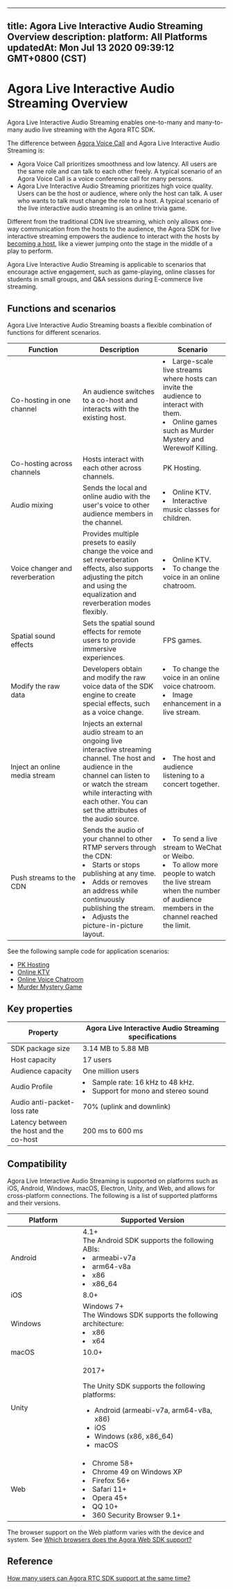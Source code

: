 
---
title: Agora Live Interactive Audio Streaming Overview
description: 
platform: All Platforms
updatedAt: Mon Jul 13 2020 09:39:12 GMT+0800 (CST)
---
# Agora Live Interactive Audio Streaming Overview
Agora Live Interactive Audio Streaming enables one-to-many and many-to-many audio live streaming with the Agora RTC SDK.

The difference between [Agora Voice Call](https://docs.agora.io/en/Voice/product_voice?platform=All%20Platforms) and Agora Live Interactive Audio Streaming is:

- Agora Voice Call prioritizes smoothness and low latency. All users are the same role and can talk to each other freely. A typical scenario of an Agora Voice Call is a voice conference call for many persons.
- Agora Live Interactive Audio Streaming prioritizes high voice quality. Users can be the host or audience, where only the host can talk. A user who wants to talk must change the role to a host. A typical scenario of the live interactive audio streaming is an online trivia game.

Different from the traditional CDN live streaming, which only allows one-way communication from the hosts to the audience, the Agora SDK for live interactive streaming empowers the audience to interact with the hosts by [becoming a host](https://docs.agora.io/en/Agora%20Platform/terms?platform=All%20Platforms#become-host), like a viewer jumping onto the stage in the middle of a play to perform.

Agora Live Interactive Audio Streaming is applicable to scenarios that encourage active engagement, such as game-playing, online classes for students in small groups, and Q&A sessions during E-commerce live streaming.

## Functions and scenarios

Agora Live Interactive Audio Streaming boasts a flexible combination of functions for different scenarios.

<style> table th:first-of-type {     width: 150px; } th:third-of-type {     width: 170px; }</style>

| Function                        | Description                                                  | Scenario                                                     |
| ------------------------------- | ------------------------------------------------------------ | ------------------------------------------------------------ |
| Co-hosting in one channel       | An audience switches to a co-host and interacts with the existing host. | <li>Large-scale live streams where hosts can invite the audience to interact with them. <li>Online games such as Murder Mystery and Werewolf Killing. |
| Co-hosting across channels      | Hosts interact with each other across channels.              | PK Hosting.                                                  |
| Audio mixing                    | Sends the local and online audio with the user's voice to other audience members in the channel. | <li>Online KTV. <li>Interactive music classes for children.  |
| Voice changer and reverberation | Provides multiple presets to easily change the voice and set reverberation effects, also supports adjusting the pitch and using the equalization and reverberation modes flexibly. | <li>Online KTV.<li>To change the voice in an online chatroom. |
| Spatial sound effects           | Sets the spatial sound effects for remote users to provide immersive experiences. | FPS games.                                                   |
| Modify the raw data             | Developers obtain and modify the raw voice data of the SDK engine to create special effects, such as a voice change. | <li>To change the voice in an online voice chatroom.<li>Image enhancement in a live stream. |
| Inject an online media stream   | Injects an external audio stream to an ongoing live interactive streaming channel. The host and audience in the channel can listen to or watch the stream while interacting with each other. You can set the attributes of the audio source. | <li>The host and audience listening to a concert together.   |
| Push streams to the CDN         | Sends the audio of your channel to other RTMP servers through the CDN:<li>Starts or stops publishing at any time.<li>Adds or removes an address while continuously publishing the stream. <li>Adjusts the picture-in-picture layout. | <li>To send a live stream to WeChat or Weibo.<li>To allow more people to watch the live stream when the number of audience members in the channel reached the limit. |

See the following sample code for application scenarios:

- [PK Hosting](https://github.com/AgoraIO/ARD-Agora-Online-PK/blob/master/README.zh.md)
- [Online KTV](https://github.com/AgoraIO/Agora-Online-KTV/blob/master/README.zh.md)
- [Online Voice Chatroom](https://github.com/AgoraIO-Usecase/Chatroom)
- [Murder Mystery Game](https://github.com/AgoraIO-Usecase/Murder-Mystery-Game)

## Key properties

| Property                                 | Agora Live Interactive Audio Streaming specifications        |
| ---------------------------------------- | ------------------------------------------------------------ |
| SDK package size                         | 3.14 MB to 5.88 MB                                           |
| Host capacity                            | 17 users                                                     |
| Audience capacity                        | One million users                                            |
| Audio Profile                            | <li>Sample rate: 16 kHz to 48 kHz.<li>Support for mono and stereo sound |
| Audio anti-packet-loss rate              | 70% (uplink and downlink)                                    |
| Latency between the host and the co-host | 200 ms to 600 ms                                             |

## Compatibility

Agora Live Interactive Audio Streaming is supported on platforms such as iOS, Android, Windows, macOS, Electron, Unity, and Web, and allows for cross-platform connections. The following is a list of supported platforms and their versions.

| Platform             | Supported Version                                            |
| -------------------- | ------------------------------------------------------------ |
| Android              | 4.1+<br>The Android SDK supports the following ABIs:<li>armeabi-v7a<li>arm64-v8a<li>x86<li>x86_64 |
| iOS                  | 8.0+                                                         |
| Windows              | Windows 7+<br>The Windows SDK supports the following architecture:<li>x86<li>x64                                                      |
| macOS                | 10.0+                                                        |
| Unity                | <p>2017+</p><p>The Unity SDK supports the following platforms:<p><ul><li>Android (armeabi-v7a, arm64-v8a, x86)<li>iOS<li>Windows (x86, x86_64)<li>macOS                                                        |
| Web                  | <li>Chrome 58+<li>Chrome 49 on Windows XP<li>Firefox 56+<li>Safari 11+<li>Opera 45+<li>QQ 10+<li>360 Security Browser 9.1+ |

<div class="alert note">The browser support on the Web platform varies with the device and system. See <a href="https://docs.agora.io/cn/faq/browser_support">Which browsers does the Agora Web SDK support?</a></div>

## Reference

[How many users can Agora RTC SDK support at the same time?](https://docs.agora.io/en/faq/capacity)
